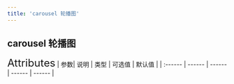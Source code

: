 ```yaml
---
title: 'carousel 轮播图'
---
```

## carousel 轮播图
<ClientOnly>
<carousel />
</ClientOnly>

<font size=5>Attributes</font>
| 参数| 说明 | 类型 | 可选值 | 默认值 |
| :------ | ------ | ------ | ------ | ------ |
